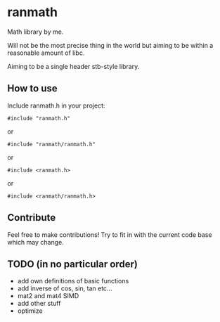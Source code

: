# ranmath
Math library by me. 

Will not be the most precise thing in the world but aiming to be within a reasonable amount of libc.

Aiming to be a single header stb-style library.

## How to use
Include ranmath.h in your project:
```
#include "ranmath.h"
```
or
```
#include "ranmath/ranmath.h"
```
or
```
#include <ranmath.h>
```
or
```
#include <ranmath/ranmath.h>
```

## Contribute
Feel free to make contributions! Try to fit in with the current code base which may change.

## TODO (in no particular order)
- add own definitions of basic functions
- add inverse of cos, sin, tan etc...
- mat2 and mat4 SIMD
- add other stuff
- optimize
